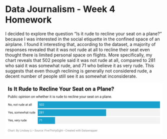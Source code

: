# Data Journalism - Week 4 Homework 
I decided to explore the question  “Is it rude to recline your seat on a plane?” because I was interested in the social etiquette in the confined space of an airplane. I found it interesting that, according to the dataset, a majority of responses revealed that it was not rude at all to recline their seat even thought there is limited personal space on flights. More specifically, my chart reveals that 502 people said it was not rude at all, compared to 281 who said it was somewhat rude, and 71 who believe it as very rude. This suggests that even though reclining is generally not considered rude, a decent number of people still see it as somewhat inconsiderate.

![alt text](v7JDu-is-it-rude-to-recline-your-seat-on-a-plane-.png)

